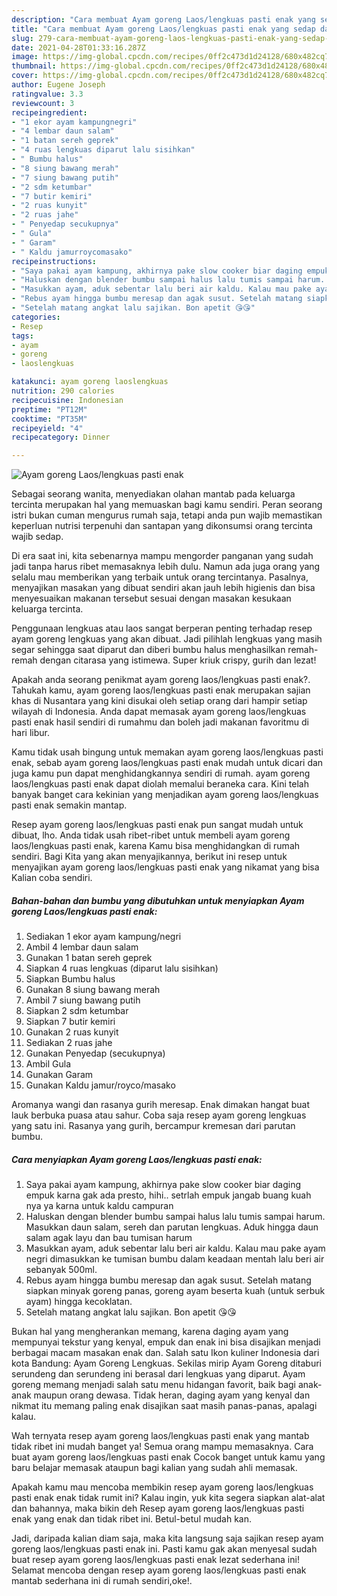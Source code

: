```yaml
---
description: "Cara membuat Ayam goreng Laos/lengkuas pasti enak yang sedap dan Mudah Dibuat"
title: "Cara membuat Ayam goreng Laos/lengkuas pasti enak yang sedap dan Mudah Dibuat"
slug: 279-cara-membuat-ayam-goreng-laos-lengkuas-pasti-enak-yang-sedap-dan-mudah-dibuat
date: 2021-04-28T01:33:16.287Z
image: https://img-global.cpcdn.com/recipes/0ff2c473d1d24128/680x482cq70/ayam-goreng-laoslengkuas-pasti-enak-foto-resep-utama.jpg
thumbnail: https://img-global.cpcdn.com/recipes/0ff2c473d1d24128/680x482cq70/ayam-goreng-laoslengkuas-pasti-enak-foto-resep-utama.jpg
cover: https://img-global.cpcdn.com/recipes/0ff2c473d1d24128/680x482cq70/ayam-goreng-laoslengkuas-pasti-enak-foto-resep-utama.jpg
author: Eugene Joseph
ratingvalue: 3.3
reviewcount: 3
recipeingredient:
- "1 ekor ayam kampungnegri"
- "4 lembar daun salam"
- "1 batan sereh geprek"
- "4 ruas lengkuas diparut lalu sisihkan"
- " Bumbu halus"
- "8 siung bawang merah"
- "7 siung bawang putih"
- "2 sdm ketumbar"
- "7 butir kemiri"
- "2 ruas kunyit"
- "2 ruas jahe"
- " Penyedap secukupnya"
- " Gula"
- " Garam"
- " Kaldu jamurroycomasako"
recipeinstructions:
- "Saya pakai ayam kampung, akhirnya pake slow cooker biar daging empuk karna gak ada presto, hihi.. setrlah empuk jangab buang kuah nya ya karna untuk kaldu campuran"
- "Haluskan dengan blender bumbu sampai halus lalu tumis sampai harum. Masukkan daun salam, sereh dan parutan lengkuas. Aduk hingga daun salam agak layu dan bau tumisan harum"
- "Masukkan ayam, aduk sebentar lalu beri air kaldu. Kalau mau pake ayam negri dimasukkan ke tumisan bumbu dalam keadaan mentah lalu beri air sebanyak 500ml."
- "Rebus ayam hingga bumbu meresap dan agak susut. Setelah matang siapkan minyak goreng panas, goreng ayam beserta kuah (untuk serbuk ayam) hingga kecoklatan."
- "Setelah matang angkat lalu sajikan. Bon apetit 😘😘"
categories:
- Resep
tags:
- ayam
- goreng
- laoslengkuas

katakunci: ayam goreng laoslengkuas 
nutrition: 290 calories
recipecuisine: Indonesian
preptime: "PT12M"
cooktime: "PT35M"
recipeyield: "4"
recipecategory: Dinner

---
```



![Ayam goreng Laos/lengkuas pasti enak](https://img-global.cpcdn.com/recipes/0ff2c473d1d24128/680x482cq70/ayam-goreng-laoslengkuas-pasti-enak-foto-resep-utama.jpg)

Sebagai seorang wanita, menyediakan olahan mantab pada keluarga tercinta merupakan hal yang memuaskan bagi kamu sendiri. Peran seorang istri bukan cuman mengurus rumah saja, tetapi anda pun wajib memastikan keperluan nutrisi terpenuhi dan santapan yang dikonsumsi orang tercinta wajib sedap.

Di era  saat ini, kita sebenarnya mampu mengorder panganan yang sudah jadi tanpa harus ribet memasaknya lebih dulu. Namun ada juga orang yang selalu mau memberikan yang terbaik untuk orang tercintanya. Pasalnya, menyajikan masakan yang dibuat sendiri akan jauh lebih higienis dan bisa menyesuaikan makanan tersebut sesuai dengan masakan kesukaan keluarga tercinta. 

Penggunaan lengkuas atau laos sangat berperan penting terhadap resep ayam goreng lengkuas yang akan dibuat. Jadi pilihlah lengkuas yang masih segar sehingga saat diparut dan diberi bumbu halus menghasilkan remah-remah dengan citarasa yang istimewa. Super kriuk crispy, gurih dan lezat!

Apakah anda seorang penikmat ayam goreng laos/lengkuas pasti enak?. Tahukah kamu, ayam goreng laos/lengkuas pasti enak merupakan sajian khas di Nusantara yang kini disukai oleh setiap orang dari hampir setiap wilayah di Indonesia. Anda dapat memasak ayam goreng laos/lengkuas pasti enak hasil sendiri di rumahmu dan boleh jadi makanan favoritmu di hari libur.

Kamu tidak usah bingung untuk memakan ayam goreng laos/lengkuas pasti enak, sebab ayam goreng laos/lengkuas pasti enak mudah untuk dicari dan juga kamu pun dapat menghidangkannya sendiri di rumah. ayam goreng laos/lengkuas pasti enak dapat diolah memalui beraneka cara. Kini telah banyak banget cara kekinian yang menjadikan ayam goreng laos/lengkuas pasti enak semakin mantap.

Resep ayam goreng laos/lengkuas pasti enak pun sangat mudah untuk dibuat, lho. Anda tidak usah ribet-ribet untuk membeli ayam goreng laos/lengkuas pasti enak, karena Kamu bisa menghidangkan di rumah sendiri. Bagi Kita yang akan menyajikannya, berikut ini resep untuk menyajikan ayam goreng laos/lengkuas pasti enak yang nikamat yang bisa Kalian coba sendiri.

<!--inarticleads1-->

##### Bahan-bahan dan bumbu yang dibutuhkan untuk menyiapkan Ayam goreng Laos/lengkuas pasti enak:

1. Sediakan 1 ekor ayam kampung/negri
1. Ambil 4 lembar daun salam
1. Gunakan 1 batan sereh geprek
1. Siapkan 4 ruas lengkuas (diparut lalu sisihkan)
1. Siapkan  Bumbu halus
1. Gunakan 8 siung bawang merah
1. Ambil 7 siung bawang putih
1. Siapkan 2 sdm ketumbar
1. Siapkan 7 butir kemiri
1. Gunakan 2 ruas kunyit
1. Sediakan 2 ruas jahe
1. Gunakan  Penyedap (secukupnya)
1. Ambil  Gula
1. Gunakan  Garam
1. Gunakan  Kaldu jamur/royco/masako


Aromanya wangi dan rasanya gurih meresap. Enak dimakan hangat buat lauk berbuka puasa atau sahur. Coba saja resep ayam goreng lengkuas yang satu ini. Rasanya yang gurih, bercampur kremesan dari parutan bumbu. 

<!--inarticleads2-->

##### Cara menyiapkan Ayam goreng Laos/lengkuas pasti enak:

1. Saya pakai ayam kampung, akhirnya pake slow cooker biar daging empuk karna gak ada presto, hihi.. setrlah empuk jangab buang kuah nya ya karna untuk kaldu campuran
1. Haluskan dengan blender bumbu sampai halus lalu tumis sampai harum. Masukkan daun salam, sereh dan parutan lengkuas. Aduk hingga daun salam agak layu dan bau tumisan harum
1. Masukkan ayam, aduk sebentar lalu beri air kaldu. Kalau mau pake ayam negri dimasukkan ke tumisan bumbu dalam keadaan mentah lalu beri air sebanyak 500ml.
1. Rebus ayam hingga bumbu meresap dan agak susut. Setelah matang siapkan minyak goreng panas, goreng ayam beserta kuah (untuk serbuk ayam) hingga kecoklatan.
1. Setelah matang angkat lalu sajikan. Bon apetit 😘😘


Bukan hal yang mengherankan memang, karena daging ayam yang mempunyai tekstur yang kenyal, empuk dan enak ini bisa disajikan menjadi berbagai macam masakan enak dan. Salah satu Ikon kuliner Indonesia dari kota Bandung: Ayam Goreng Lengkuas. Sekilas mirip Ayam Goreng ditaburi serundeng dan serundeng ini berasal dari lengkuas yang diparut. Ayam goreng memang menjadi salah satu menu hidangan favorit, baik bagi anak-anak maupun orang dewasa. Tidak heran, daging ayam yang kenyal dan nikmat itu memang paling enak disajikan saat masih panas-panas, apalagi kalau. 

Wah ternyata resep ayam goreng laos/lengkuas pasti enak yang mantab tidak ribet ini mudah banget ya! Semua orang mampu memasaknya. Cara buat ayam goreng laos/lengkuas pasti enak Cocok banget untuk kamu yang baru belajar memasak ataupun bagi kalian yang sudah ahli memasak.

Apakah kamu mau mencoba membikin resep ayam goreng laos/lengkuas pasti enak enak tidak rumit ini? Kalau ingin, yuk kita segera siapkan alat-alat dan bahannya, maka bikin deh Resep ayam goreng laos/lengkuas pasti enak yang enak dan tidak ribet ini. Betul-betul mudah kan. 

Jadi, daripada kalian diam saja, maka kita langsung saja sajikan resep ayam goreng laos/lengkuas pasti enak ini. Pasti kamu gak akan menyesal sudah buat resep ayam goreng laos/lengkuas pasti enak lezat sederhana ini! Selamat mencoba dengan resep ayam goreng laos/lengkuas pasti enak mantab sederhana ini di rumah sendiri,oke!.

